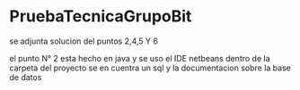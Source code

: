 # PruebaTecnicaGrupoBit
se adjunta solucion del puntos 2,4,5 Y 6 

el punto N° 2 esta hecho en java  y se uso el IDE netbeans
dentro de la carpeta del proyecto se en cuentra un sql y la documentacion sobre la base de datos
